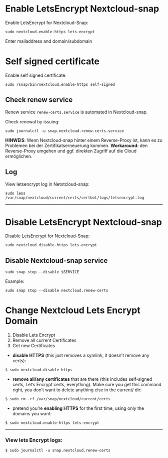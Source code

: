 # Enable LetsEncrypt Nextcloud-snap

Enable LetsEncrypt for Nextcloud-Snap:

```
sudo nextcloud.enable-https lets-encrypt
```

Enter mailaddress and domain/subdomain

# Self signed certificate

Enable self signed certificate:

```
sudo /snap/bin/nextcloud.enable-https self-signed
```

## Check renew service

Renew service `renew-certs.service` is automated in Nextcloud-snap.

Check renewal by issuing:

```
sudo journalctl -u snap.nextcloud.renew-certs.service
```

**HINWEIS**: Wenn Nextcloud-snap hinter einem Reverse-Proxy ist, kann es zu Problemen bei der Zertifikatserneuerung kommen. **Workaround:** den Reverse-Proxy umgehen und ggf. direkten Zugriff auf die Cloud ermöglichen.

## Log

View letsencrypt log in Netxtcloud-snap:

```
sudo less /var/snap/nextcloud/current/certs/certbot/logs/letsencrypt.log
```
----
# Disable LetsEncrypt Nextcloud-snap

Disable LetsEncrypt for Nextcloud-Snap:

```
sudo nextcloud.disable-https lets-encrypt
```
## Disable Nextcloud-snap service

`sudo snap stop --disable $SERVICE`

Example:

`sudo snap stop --disable nextcloud.renew-certs`

# Change Nextcloud Lets Encrypt Domain

1. Disable Lets Encrypt
2. Remove all current Certificates
3. Get new Certificates

* **disable HTTPS** (this just removes a symlink, it doesn’t remove any certs):

```
$ sudo nextcloud.disable-https
```

* **remove all/any certificates** that are there (this includes self-signed certs, Let’s Encrypt certs, everything). Make sure you get this command right, you don’t want to delete anything else in the current/ dir:

```
$ sudo rm -rf /var/snap/nextcloud/current/certs
```

* pretend you’re **enabling HTTPS** for the first time, using only the domains you want:

```
$ sudo nextcloud.enable-https lets-encrypt
```

---

### View lets Encrypt logs:

```
$ sudo journalctl -u snap.nextcloud.renew-certs
```
